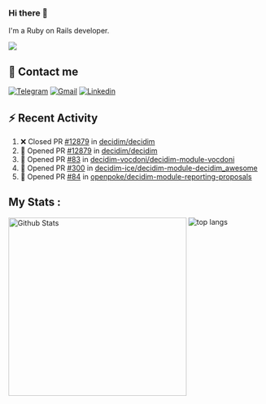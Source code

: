 ### Hi there 👋

I'm a Ruby on Rails developer.

<img src="https://komarev.com/ghpvc/?username=antopalidi&color=blueviolet&style=for-the-badge">

## 📩 Contact me 
[![Telegram](https://img.shields.io/badge/Telegram-2CA5E0?style=for-the-badge&logo=telegram&logoColor=white)](https://t.me/anna_top)
[![Gmail](https://img.shields.io/badge/email-D14836?style=for-the-badge&logo=gmail&logoColor=white)](mailto:topalidisanna@gmail.com)
[![Linkedin](https://img.shields.io/badge/LinkedIn-0077B5?style=for-the-badge&logo=linkedin&logoColor=white)](https://www.linkedin.com/in/topalidi/)
<!-- [![Codewars](https://img.shields.io/badge/Codewars-B1361E?style=for-the-badge&logo=Codewars&logoColor=white)](https://www.codewars.com/users/antopalidi) -->

## :zap: Recent Activity

<!--START_SECTION:activity-->
1. ❌ Closed PR [#12879](https://github.com/decidim/decidim/pull/12879) in [decidim/decidim](https://github.com/decidim/decidim)
2. 💪 Opened PR [#12879](https://github.com/decidim/decidim/pull/12879) in [decidim/decidim](https://github.com/decidim/decidim)
3. 💪 Opened PR [#83](https://github.com/decidim-vocdoni/decidim-module-vocdoni/pull/83) in [decidim-vocdoni/decidim-module-vocdoni](https://github.com/decidim-vocdoni/decidim-module-vocdoni)
4. 💪 Opened PR [#300](https://github.com/decidim-ice/decidim-module-decidim_awesome/pull/300) in [decidim-ice/decidim-module-decidim_awesome](https://github.com/decidim-ice/decidim-module-decidim_awesome)
5. 💪 Opened PR [#84](https://github.com/openpoke/decidim-module-reporting-proposals/pull/84) in [openpoke/decidim-module-reporting-proposals](https://github.com/openpoke/decidim-module-reporting-proposals)
<!--END_SECTION:activity-->

## My Stats :
<!--
<img alt="activity" src="https://streak-stats.demolab.com?user=antopalidi" />
-->
<div>
<img align="top" width="350px" alt="Github Stats" src="https://github-readme-stats-git-master-antopalidis-projects.vercel.app/api?username=antopalidi&count_private=true&show_icons=true&hide_border=true" />
<img align="top" alt="top langs" src="https://github-readme-stats-git-master-antopalidis-projects.vercel.app/api/top-langs/?username=antopalidi&layout=compact" />
 </div>
<!--
#### [My CV](https://antopalidi.github.io/my_cv/)
-->

<!--
**antopalidi/antopalidi** is a ✨ _special_ ✨ repository because its `README.md` (this file) appears on your GitHub profile.
-->
